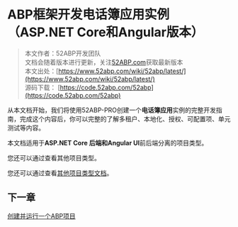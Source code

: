 # ABP框架开发电话簿应用实例（ASP.NET Core和Angular版本）


> 本文作者：52ABP开发团队 </br>
> 文档会随着版本进行更新，关注[52ABP.com](https://www.52abp.com)获取最新版本 </br>
> 本文出处：[https://www.52abp.com/wiki/52abp/latest/](https://www.52abp.com/wiki/52abp/latest/) </br>
> 源码下载： [https://code.52abp.com/52abp](https://code.52abp.com/52abp) </br>


从本文档开始，我们将使用52ABP-PRO创建一个**电话簿应用**实例的完整开发指南，完成这个内容后，你可以完整的了解多租户、本地化、授权、可配置项、单元测试等内容。

 

本文档适用于**ASP.NET Core 后端和Angular UI**前后端分离的项目类型。

您还可以通过查看其他项目类型。


您还可以通过查看[其他项目类型文档](/docs/Getting-Started.md)。

 
## 下一章

[创建并运行一个ABP项目](Angular/1.Creating-Running-Project.md)

